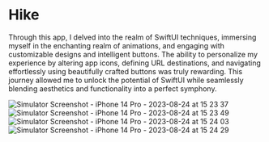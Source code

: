 # Hike

Through this app, I delved into the realm of SwiftUI techniques, immersing myself in the enchanting realm of animations, and engaging with customizable designs and intelligent buttons. The ability to personalize my experience by altering app icons, defining URL destinations, and navigating effortlessly using beautifully crafted buttons was truly rewarding. This journey allowed me to unlock the potential of SwiftUI while seamlessly blending aesthetics and functionality into a perfect symphony.


![Simulator Screenshot - iPhone 14 Pro - 2023-08-24 at 15 23 37](https://github.com/melikesoygullucu/Hike/assets/83502252/afff20f3-bea5-404f-aa60-ed099ae65ac2)
![Simulator Screenshot - iPhone 14 Pro - 2023-08-24 at 15 23 49](https://github.com/melikesoygullucu/Hike/assets/83502252/d2d8ad82-4150-4782-9340-c7eeaa8fd075)
![Simulator Screenshot - iPhone 14 Pro - 2023-08-24 at 15 24 03](https://github.com/melikesoygullucu/Hike/assets/83502252/ddc90086-6f3b-43a9-8de0-2457db75d0a3)
![Simulator Screenshot - iPhone 14 Pro - 2023-08-24 at 15 24 29](https://github.com/melikesoygullucu/Hike/assets/83502252/30f89083-369a-44dc-bf7d-be04169fb580)
